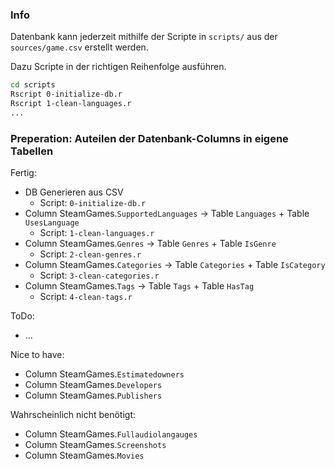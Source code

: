 ### Info

Datenbank kann jederzeit mithilfe der Scripte in `scripts/` aus der `sources/game.csv` erstellt werden.

Dazu Scripte in der richtigen Reihenfolge ausführen.
```bash
cd scripts
Rscript 0-initialize-db.r
Rscript 1-clean-languages.r
...
```

### Preperation: Auteilen der Datenbank-Columns in eigene Tabellen

Fertig:
- DB Generieren aus CSV
  - Script: `0-initialize-db.r`
- Column SteamGames.`SupportedLanguages` -> Table `Languages` +  Table `UsesLanguage`
  - Script: `1-clean-languages.r`
- Column SteamGames.`Genres` -> Table `Genres` + Table `IsGenre`
  - Script: `2-clean-genres.r`
- Column SteamGames.`Categories` -> Table `Categories` + Table `IsCategory`
  - Script: `3-clean-categories.r`
- Column SteamGames.`Tags` -> Table `Tags` + Table `HasTag`
  - Script: `4-clean-tags.r`

ToDo:
- ...

Nice to have:
- Column SteamGames.`Estimatedowners`
- Column SteamGames.`Developers`
- Column SteamGames.`Publishers`

Wahrscheinlich nicht benötigt:
- Column SteamGames.`Fullaudiolangauges`
- Column SteamGames.`Screenshots`
- Column SteamGames.`Movies`
